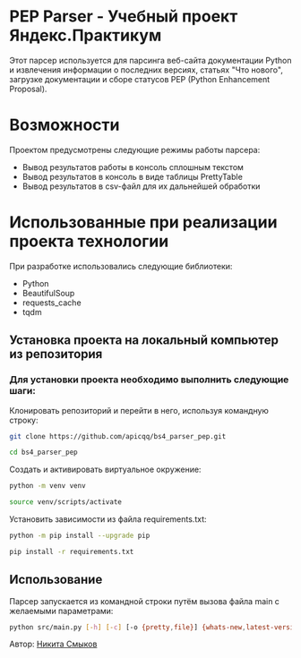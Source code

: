 # PEP Parser - Учебный проект Яндекс.Практикум
Этот парсер используется для парсинга веб-сайта документации Python и извлечения информации о последних версиях, статьях "Что нового", загрузке документации и сборе статусов PEP (Python Enhancement Proposal).

# Возможности
Проектом предусмотрены следующие режимы работы парсера:
- Вывод результатов работы в консоль сплошным текстом
- Вывод результатов в консоль в виде таблицы PrettyTable
- Вывод результатов в csv-файл для их дальнейшей обработки

# Использованные при реализации проекта технологии
При разработке использовались следующие библиотеки:
- Python
- BeautifulSoup
- requests_cache
- tqdm
## Установка проекта на локальный компьютер из репозитория 

### Для установки проекта необходимо выполнить следующие шаги:

Клонировать репозиторий и перейти в него, используя командную строку:
```bash
git clone https://github.com/apicqq/bs4_parser_pep.git
```

```bash
cd bs4_parser_pep
```

Создать и активировать виртуальное окружение:

```bash
python -m venv venv
```

```bash
source venv/scripts/activate
```

Установить зависимости из файла requirements.txt:

```bash
python -m pip install --upgrade pip
```

```bash
pip install -r requirements.txt
```

## Использование

Парсер запускается из командной строки путём вызова файла main с желаемыми параметрами:

```bash
python src/main.py [-h] [-c] [-o {pretty,file}] {whats-new,latest-versions,download,pep}
```

Автор: [Никита Смыков](https://github.com/Apicqq)